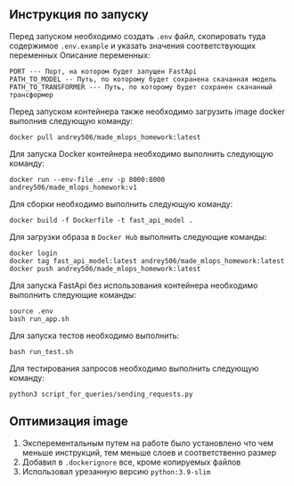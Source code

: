 ## Инструкция по запуску
Перед запуском необходимо создать `.env` файл, скопировать туда содержимое `.env.example` и указать значения соответствующих переменных
Описание переменных:
```
PORT --- Порт, на котором будет запущен FastApi
PATH_TO_MODEL -- Путь, по которому будет сохранена скачанная модель
PATH_TO_TRANSFORMER --- Путь, по которому будет сохранен скачанный трансформер
```

Перед запуском контейнера также необходимо загрузить image docker выполнив следующую команду:
```commandline
docker pull andrey506/made_mlops_homework:latest
```

Для запуска Docker контейнера необходимо выполнить следующую команду:
```commandline
docker run --env-file .env -p 8000:8000 andrey506/made_mlops_homework:v1
```

Для сборки  необходимо выполнить следующую команду:
```commandline
docker build -f Dockerfile -t fast_api_model .
```
Для загрузки образа в `Docker Hub` выполнить следующие команды:
```commandline
docker login
docker tag fast_api_model:latest andrey506/made_mlops_homework:latest
docker push andrey506/made_mlops_homework:latest
```

Для запуска FastApi без использования контейнера необходимо выполнить следующие команды:
```commandline
source .env
bash run_app.sh
```

Для запуска тестов необходимо выполнить:
```commandline
bash run_test.sh
```

Для тестирования запросов необходимо выполнить следующую команду:
```commandline
python3 script_for_queries/sending_requests.py 
```

## Оптимизация image
1) Эксперементальным путем на работе было установлено что чем меньше инструкций, тем меньше слоев и соответственно размер
2) Добавил в `.dockerignore` все, кроме копируемых файлов
3) Использовал урезанную версию `python:3.9-slim`
